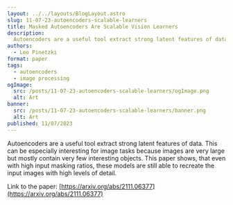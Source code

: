 ```yaml
---
layout: ../../layouts/BlogLayout.astro
slug: 11-07-23-autoencoders-scalable-learners
title: Masked Autoencoders Are Scalable Vision Learners  
description: 
  Autoencoders are a useful tool extract strong latent features of data. This paper shows, that even with high input masking ratios, these models still perform very well.
authors:
  - Leo Pinetzki
format: paper
tags:
  - autoencoders
  - image processing
ogImage: 
  src: /posts/11-07-23-autoencoders-scalable-learners/ogImage.png
  alt: Art
banner: 
  src: /posts/11-07-23-autoencoders-scalable-learners/banner.png
  alt: Art
published: 11/07/2023
---
```

Autoencoders are a useful tool extract strong latent features of data. This can be especially interesting for image tasks because images are very large but mostly contain very few interesting objects. This paper shows, that even with high input masking ratios, these models are still able to recreate the input images with high levels of detail.

Link to the paper: [https://arxiv.org/abs/2111.06377](https://arxiv.org/abs/2111.06377)